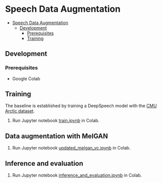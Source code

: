 # Speech Data Augmentation

- [Speech Data Augmentation](#speech-data-augmentation)
  - [Development](#development)
    - [Prerequisites](#prerequisites)
    - [Training](#training)

## Development

### Prerequisites

- Google Colab

## Training

The baseline is established by training a DeepSpeech model with the [CMU Arctic dataset](http://www.festvox.org/cmu_arctic/).

1. Run Jupyter notebook [train.ipynb](train.ipynb) in Colab.

## Data augmentation with MelGAN

1. Run Jupyter notebook [updated_melgan_vc.ipynb](updated_melgan_vc.ipynb) in Colab.

## Inference and evaluation

1. Run Jupyter notebook [inference_and_evaluation.ipynb](inference_and_evaluation.ipynb) in Colab.

